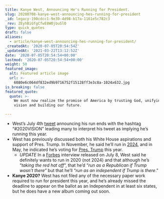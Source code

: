 ```yaml
---
title: Kanye West, Announcing He's Running for President.
slug: 20200708-kanye-west-announcing-hes-running-for-president
_id: legacy-190cdcc1-9e39-4d98-b17a-1161e5c782c3
_rev: ZEyhBiGfgCfwE8WOjbuSlO
type: quick_quotes
draft: false
aliases:
  - article/kanye-west-announcing-hes-running-for-president/
_createdAt: '2020-07-05T20:54:54Z'
_updatedAt: '2021-03-22T13:12:52Z'
date: '2020-07-05T20:54:54+00:00'
lastmod: '2020-07-05T20:54:54+00:00'
weight: 50
featured_image:
  alt: Featured article image
  url: >-
    6080e6c064df832ed9b9716752f15128ff3e3c8a-1024x632.jpg
is_breaking: false
featured_quote:
  quote: >-
    We must now realize the promise of America by trusting God, unifying our
    vision and building our future.

---
```

* West’s July 4th [tweet](https://twitter.com/kanyewest/status/1279575273365594112) announcing his run ends with the hashtag “#2020VISION” leading many to interpret his tweet as implying he’s running this year.
* West has previously discussed both his White House aspirations and support of Pres. Trump. In November, he said he’ll run in [2024](https://www.hollywoodreporter.com/news/christian-genius-billionaire-kanye-west-talks-2024-presidential-candidacy-moving-yeezy-stateside-1253358), and in May, he indicated he’s voting for [Pres. Trump](https://www.gq.com/story/inside-kanye-west-vision-for-the-future-cover-may-2020) this year.
  * *UPDATE* In a [Forbes](https://www.forbes.com/sites/randalllane/2020/07/08/kanye-west-says-hes-done-with-trump-opens-up-about-white-house-bid-damaging-biden-and-everything-in-between/#b3b8b8547aab) interview released on July 8, West said he definitely wants to run in 2020 (not 2024) and that although he’s “_taking the red hat off_“, that he’d “_run as a Republican if Trump wasn’t there”_ but that he’ll “_run as an independent if Trump is there_.”
* **Kanye 2020?** West has not filed any of the necessary paper work required to run for president this year, and he’s already missed the deadline to appear on the ballot as an Independent in at least six states, but he does have a new album coming out soon.
